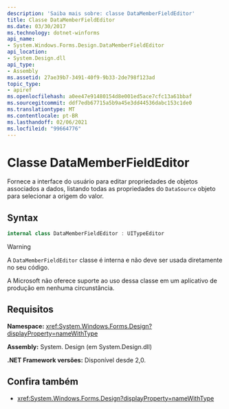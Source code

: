 ```yaml
---
description: 'Saiba mais sobre: classe DataMemberFieldEditor'
title: Classe DataMemberFieldEditor
ms.date: 03/30/2017
ms.technology: dotnet-winforms
api_name:
- System.Windows.Forms.Design.DataMemberFieldEditor
api_location:
- System.Design.dll
api_type:
- Assembly
ms.assetid: 27ae39b7-3491-40f9-9b33-2de798f123ad
topic_type:
- apiref
ms.openlocfilehash: a0ee47e91480154d8e001ed5ace7cfc13a61bbaf
ms.sourcegitcommit: ddf7edb67715a5b9a45e3dd44536dabc153c1de0
ms.translationtype: MT
ms.contentlocale: pt-BR
ms.lasthandoff: 02/06/2021
ms.locfileid: "99664776"
---
```

# <a name="datamemberfieldeditor-class"></a>Classe DataMemberFieldEditor

Fornece a interface do usuário para editar propriedades de objetos associados a dados, listando todas as propriedades do `DataSource` objeto para selecionar a origem do valor.  
  
## <a name="syntax"></a>Syntax
  
```csharp
internal class DataMemberFieldEditor : UITypeEditor
```

> [!WARNING]
> A `DataMemberFieldEditor` classe é interna e não deve ser usada diretamente no seu código.
>
> A Microsoft não oferece suporte ao uso dessa classe em um aplicativo de produção em nenhuma circunstância.

## <a name="requirements"></a>Requisitos

**Namespace:** <xref:System.Windows.Forms.Design?displayProperty=nameWithType>  
  
**Assembly:** System. Design (em System.Design.dll)  
  
**.NET Framework versões:** Disponível desde 2,0.  
  
## <a name="see-also"></a>Confira também

- <xref:System.Windows.Forms.Design?displayProperty=nameWithType>
